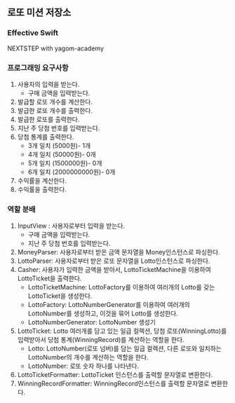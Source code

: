 ## 로또 미션 저장소
### Effective Swift
NEXTSTEP with yagom-academy

### 프로그래밍 요구사항
1. 사용자의 입력을 받는다.
    - 구매 금액을 입력받는다.
2. 발급할 로또 개수를 계산한다.
3. 발급한 로또 개수를 출력한다.
4. 발급한 로또를 출력한다.
5. 지난 주 당첨 번호를 입력받는다.
6. 당첨 통계를 출력한다.
    - 3개 일치 (5000원)- 1개
    - 4개 일치 (50000원)- 0개
    - 5개 일치 (1500000원)- 0개
    - 6개 일치 (2000000000원)- 0개
7. 수익률을 계산한다.
8. 수익률을 출력한다.

### 역할 분배
1. InputView : 사용자로부터 입력을 받는다.
    - 구매 금액을 입력받는다.
    - 지난 주 당첨 번호를 입력받는다.
3. MoneyParser: 사용자로부터 받은 금액 문자열을 Money인스턴스로 파싱한다.
4. LottoParser: 사용자로부터 받은 로또 문자열을 Lotto인스턴스로 파싱한다.
5. Casher: 사용자가 입력한 금액을 받아서, LottoTicketMachine을 이용하여 LottoTicket을 출력한다.
    - LottoTicketMachine: LottoFactory를 이용하여 여러개의 Lotto를 갖는 LottoTicket을 생성한다.
    - LottoFactory: LottoNumberGenerator를 이용하여 여러개의 LottoNumber를 생성하고, 이것을 묶어 Lotto를 생성한다.
    - LottoNumberGenerator: LottoNumber 생성기
6. LottoTicket: Lotto 여러개를 담고 있는 일급 컬렉션, 당첨 로또(WinningLotto)를 입력받아서 당첨 통계(WinningRecord)를 계산하는 역할을 한다.
    - Lotto: LottoNumber(로또 넘버)를 담는 일급 컬렉션, 다른 로또와 일치하는 LottoNumber의 개수를 계산하는 역할을 한다.
    - LottoNumber: 로또 숫자 하나를 나타낸다.
7. LottoTicketFormatter: LottoTicket 인스턴스를 출력할 문자열로 변환한다.
8. WinningRecordFormatter: WinningRecord인스턴스를 출력할 문자열로 변환한다. 
